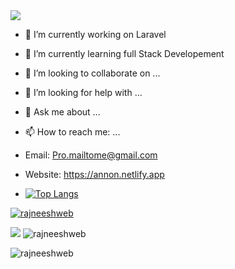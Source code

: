 <img src="https://github-readme-stats.vercel.app/api?username=rajneeshweb&amp;show_icons=true&amp;include_all_commits=false&amp;count_private=true&amp;line_height=28&amp;theme=chartreuse-dark&amp;">

- 🔭 I’m currently working on Laravel
- 🌱 I’m currently learning full Stack Developement
- 👯 I’m looking to collaborate on ...
- 🤔 I’m looking for help with ...
- 💬 Ask me about ...
- 📫 How to reach me: ...
- Email: Pro.mailtome@gmail.com
- Website: https://annon.netlify.app

- [![Top Langs](https://github-readme-stats.vercel.app/api/top-langs/?username=rajneeshweb&langs_count=8)](https://github.com/rajneeshweb/github-readme-stats)


<p align="left"> <a href="https://github.com/ryo-ma/github-profile-trophy"><img src="https://github-profile-trophy.vercel.app/?username=rajneeshweb" alt="rajneeshweb" /></a> </p>


<img src="https://github-readme-stats.vercel.app/api?username=rajneeshweb&amp;show_icons=true&amp;include_all_commits=true&amp;count_private=true&amp;line_height=24&amp;theme=radical&amp;">
 
 
<img src="https://github-readme-streak-stats.herokuapp.com/?user=rajneeshweb&amp;theme=radical&amp;" alt="rajneeshweb" />


<p align="left"> <img src="https://komarev.com/ghpvc/?username=rajneeshweb&label=Profile%20views&color=fc3503&style=plastic" alt="rajneeshweb" /> </p>
